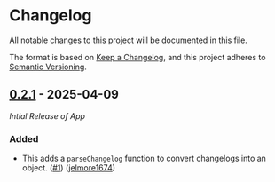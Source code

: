 # Changelog

All notable changes to this project will be documented in this file.

The format is based on [Keep a Changelog](https://keepachangelog.com/en/1.1.0/),
and this project adheres to [Semantic Versioning](https://semver.org/spec/v2.0.0.html).

## [0.2.1] - 2025-04-09

_Intial Release of App_

### Added

- This adds a `parseChangelog` function to convert changelogs into an object. ([#1](https://github.com/jelmore1674/changelog/pull/1)) ([jelmore1674](https://github.com/jelmore1674))


[0.2.1]: https://github.com/jelmore1674/changelog/releases/tag/v0.2.1